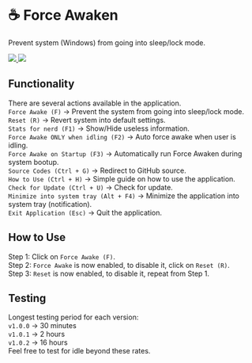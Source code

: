 # ☕ Force Awaken
Prevent system (Windows) from going into sleep/lock mode.

<a href="https://github.com/proscawards/force-awaken/releases/download/v1.0.5/Force-Awaken-1.0.5.Setup.exe">
  <img src="https://img.shields.io/badge/Download_(installer)-30899B?style=for-the-badge&logo=&logoColor=white" />        
</a>

<a href="https://github.com/proscawards/force-awaken/releases/download/v1.0.5/Force-Awaken-1.0.5.Setup.zip">
  <img src="https://img.shields.io/badge/Download_(zip)-39A575?style=for-the-badge&logo=&logoColor=white" />        
</a>

## Functionality
There are several actions available in the application.<br/>
`Force Awake (F)` -> Prevent the system from going into sleep/lock mode.<br/>
`Reset (R)` -> Revert system into default settings.<br/>
`Stats for nerd (F1)` -> Show/Hide useless information.<br/>
`Force Awake ONLY when idling (F2)` -> Auto force awake when user is idling.<br/>
`Force Awake on Startup (F3)` -> Automatically run Force Awaken during system bootup.<br/>
`Source Codes (Ctrl + G)` -> Redirect to GitHub source.<br/>
`How to Use (Ctrl + H)` -> Simple guide on how to use the application.<br/>
`Check for Update (Ctrl + U)` -> Check for update.<br/>
`Minimize into system tray (Alt + F4)` -> Minimize the application into system tray (notification).<br/>
`Exit Application (Esc)` -> Quit the application.

## How to Use
Step 1: Click on `Force Awake (F)`.<br/>
Step 2: `Force Awake` is now enabled, to disable it, click on `Reset (R)`.<br/>
Step 3: `Reset` is now enabled, to disable it, repeat from Step 1.

## Testing
Longest testing period for each version:<br/>
`v1.0.0` -> 30 minutes<br/>
`v1.0.1` -> 2 hours<br/>
`v1.0.2` -> 16 hours<br/>
Feel free to test for idle beyond these rates.
